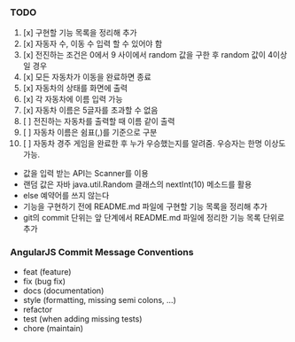 ### TODO

1. [x] 구현할 기능 목록을 정리해 추가
2. [x] 자동자 수, 이동 수 입력 할 수 있어야 함
3. [x] 전진하는 조건은 0에서 9 사이에서 random 값을 구한 후 random 값이 4이상일 경우
4. [x] 모든 자동차가 이동을 완료하면 종료
5. [x] 자동차의 상태를 화면에 출력
6. [x] 각 자동차에 이름 입력 가능
7. [x] 자동차 이름은 5글자를 초과할 수 없음
8. [ ] 전진하는 자동차를 출력할 때 이름 같이 출력
9. [ ] 자동차 이름은 쉼표(,)를 기준으로 구분
10. [ ] 자동차 경주 게임을 완료한 후 누가 우승했는지를 알려줌. 우승자는 한명 이상도 가능.

- 값을 입력 받는 API는 Scanner를 이용
- 랜덤 값은 자바 java.util.Random 클래스의 nextInt(10) 메소드를 활용
- else 예약어를 쓰지 않는다
- 기능을 구현하기 전에 README.md 파일에 구현할 기능 목록을 정리해 추가
- git의 commit 단위는 앞 단계에서 README.md 파일에 정리한 기능 목록 단위로 추가

### AngularJS Commit Message Conventions

* feat (feature)
* fix (bug fix)
* docs (documentation)
* style (formatting, missing semi colons, …)
* refactor
* test (when adding missing tests)
* chore (maintain)
